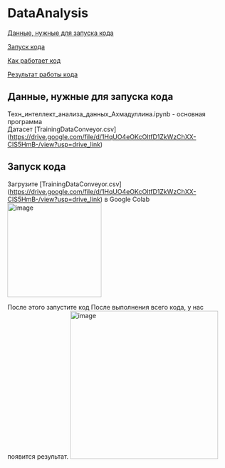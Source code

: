 # DataAnalysis
[Данные, нужные для запуска кода](#title1)

[Запуск кода](#title2)

[Как работает код](#title3)

[Результат работы кода](#title4)

## <a id="title1">Данные, нужные для запуска кода</a>
Техн_интеллект_анализа_данных_Ахмадуллина.ipynb - основная программа   
Датасет [TrainingDataConveyor.csv] (https://drive.google.com/file/d/1HqUO4eOKcOItfD1ZkWzChXX-CIS5HmB-/view?usp=drive_link)

## <a id="title2">Запуск кода</a>
Загрузите  [TrainingDataConveyor.csv] (https://drive.google.com/file/d/1HqUO4eOKcOItfD1ZkWzChXX-CIS5HmB-/view?usp=drive_link) в Google Colab  
<img width="211" alt="image" src="https://github.com/adelyaahmadullina/DataAnalysis/assets/120652605/47d8af81-5bb6-419a-9f5f-4458c7352bf0">

После этого запустите код После выполнения всего кода, у нас появится результат. <img width="332" alt="image" src="https://github.com/adelyaahmadullina/DataAnalysis/assets/120652605/7425e89e-9abb-4d76-8556-76a4b4bcbb1b">
